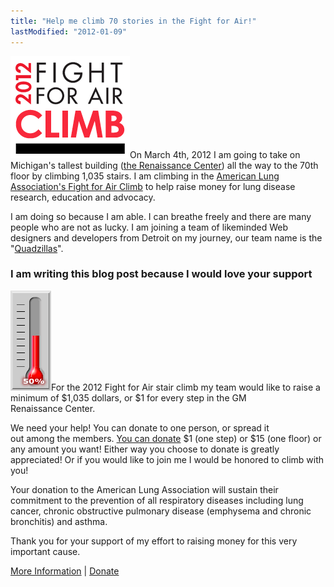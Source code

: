 ```yaml
---
title: "Help me climb 70 stories in the Fight for Air!"
lastModified: "2012-01-09"
---
```


[![](/images/logo-climb-2012.png "2012 Fight for Air Climb")](http://j.mp/w20yLn )On March 4th, 2012 I am going to take on Michigan's tallest building ([the Renaissance Center](http://www.flickr.com/search/?q=the%20Renaissance%20Center)) all the way to the 70th floor by climbing 1,035 stairs. I am climbing in the [American Lung Association's Fight for Air Climb](http://www.lungusa.org/pledge-events/mi/detroit-climb-fy12/) to help raise money for lung disease research, education and advocacy.

I am doing so because I am able. I can breathe freely and there are many people who are not as lucky. I am joining a team of likeminded Web designers and developers from Detroit on my journey, our team name is the "[Quadzillas](http://action.lungusa.org/site/TR/Climb/ALAML_Midland_States?pg=team&fr_id=3641&team_id=36173)".

### I am writing this blog post because I would love your support

[![](/images/thermometer-50.gif "Half way there!")](http://action.lungusa.org/site/TR/Climb/ALAML_Midland_States?pg=team&fr_id=3641&team_id=36173)For the 2012 Fight for Air stair climb my team would like to raise a minimum of $1,035 dollars, or $1 for every step in the GM Renaissance Center.

We need your help! You can donate to one person, or spread it out among the members. [You can donate](http://j.mp/w20yLn) $1 (one step) or $15 (one floor) or any amount you want! Either way you choose to donate is greatly appreciated! Or if you would like to join me I would be honored to climb with you!

Your donation to the American Lung Association will sustain their commitment to the prevention of all respiratory diseases including lung cancer, chronic obstructive pulmonary disease (emphysema and chronic bronchitis) and asthma.

Thank you for your support of my effort to raising money for this very important cause.

[More Information](http://j.mp/w20yLn) | [Donate](http://j.mp/A0siAf)
